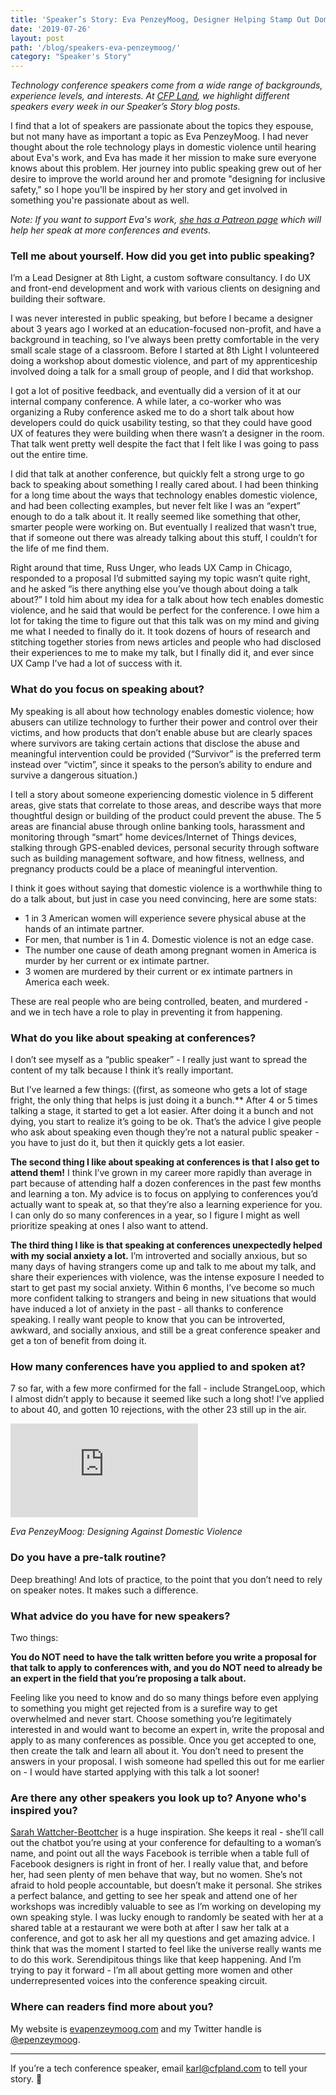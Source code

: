 ```yaml
---
title: 'Speaker’s Story: Eva PenzeyMoog, Designer Helping Stamp Out Domestic Abuse'
date: '2019-07-26'
layout: post
path: '/blog/speakers-eva-penzeymoog/'
category: "Speaker's Story"
---
```


_Technology conference speakers come from a wide range of backgrounds,
experience levels, and interests. At [CFP Land](https://www.cfpland.com/), we
highlight different speakers every week in our Speaker’s Story blog posts._

I find that a lot of speakers are passionate about the topics they espouse, but not many have as important a topic as
Eva PenzeyMoog. I had never thought about the role technology plays in domestic violence until hearing about Eva's work,
and Eva has made it her mission to make sure everyone knows about this problem. Her journey into public speaking grew out
of her desire to improve the world around her and promote "designing for inclusive safety," so I hope you'll be inspired
by her story and get involved in something you're passionate about as well.

_Note: If you want to support Eva's work, [she has a Patreon page](https://www.patreon.com/epenzeymoog) which will help her
speak at more conferences and events._

<!--more-->

### Tell me about yourself. How did you get into public speaking?

I’m a Lead Designer at 8th Light, a custom software consultancy. I do UX and front-end development and work with various clients on designing and building their software.

I was never interested in public speaking, but before I became a designer about 3 years ago I worked at an education-focused non-profit, and have a background in teaching, so I’ve always been pretty comfortable in the very small scale stage of a classroom. Before I started at 8th Light I volunteered doing a workshop about domestic violence, and part of my apprenticeship involved doing a talk for a small group of people, and I did that workshop.

I got a lot of positive feedback, and eventually did a version of it at our internal company conference. A while later, a co-worker who was organizing a Ruby conference asked me to do a short talk about how developers could do quick usability testing, so that they could have good UX of features they were building when there wasn’t a designer in the room. That talk went pretty well despite the fact that I felt like I was going to pass out the entire time.

I did that talk at another conference, but quickly felt a strong urge to go back to speaking about something I really cared about. I had been thinking for a long time about the ways that technology enables domestic violence, and had been collecting examples, but never felt like I was an “expert” enough to do a talk about it. It really seemed like something that other, smarter people were working on. But eventually I realized that wasn’t true, that if someone out there was already talking about this stuff, I couldn’t for the life of me find them.

Right around that time, Russ Unger, who leads UX Camp in Chicago, responded to a proposal I’d submitted saying my topic wasn’t quite right, and he asked “is there anything else you’ve though about doing a talk about?” I told him about my idea for a talk about how tech enables domestic violence, and he said that would be perfect for the conference. I owe him a lot for taking the time to figure out that this talk was on my mind and giving me what I needed to finally do it. It took dozens of hours of research and stitching together stories from news articles and people who had disclosed their experiences to me to make my talk, but I finally did it, and ever since UX Camp I’ve had a lot of success with it.

### What do you focus on speaking about?

My speaking is all about how technology enables domestic violence; how abusers can utilize technology to further their power and control over their victims, and how products that don’t enable abuse but are clearly spaces where survivors are taking certain actions that disclose the abuse and meaningful intervention could be provided (“Survivor” is the preferred term instead over “victim”, since it speaks to the person’s ability to endure and survive a dangerous situation.)

I tell a story about someone experiencing domestic violence in 5 different areas, give stats that correlate to those areas, and describe ways that more thoughtful design or building of the product could prevent the abuse. The 5 areas are financial abuse through online banking tools, harassment and monitoring through “smart” home devices/Internet of Things devices, stalking through GPS-enabled devices, personal security through software such as building management software, and how fitness, wellness, and pregnancy products could be a place of meaningful intervention.

I think it goes without saying that domestic violence is a worthwhile thing to do a talk about, but just in case you need convincing, here are some stats:

- 1 in 3 American women will experience severe physical abuse at the hands of an intimate partner.
- For men, that number is 1 in 4. Domestic violence is not an edge case.
- The number one cause of death among pregnant women in America is murder by her current or ex intimate partner.
- 3 women are murdered by their current or ex intimate partners in America each week.

These are real people who are being controlled, beaten, and murdered - and we in tech have a role to play in preventing it from happening.

### What do you like about speaking at conferences?

I don’t see myself as a “public speaker” - I really just want to spread the content of my talk because I think it’s really important.

But I’ve learned a few things: ((first, as someone who gets a lot of stage fright, the only thing that helps is just doing it a bunch.\*\* After 4 or 5 times talking a stage, it started to get a lot easier. After doing it a bunch and not dying, you start to realize it’s going to be ok. That’s the advice I give people who ask about speaking even though they’re not a natural public speaker - you have to just do it, but then it quickly gets a lot easier.

**The second thing I like about speaking at conferences is that I also get to attend them!** I think I’ve grown in my career more rapidly than average in part because of attending half a dozen conferences in the past few months and learning a ton. My advice is to focus on applying to conferences you’d actually want to speak at, so that they’re also a learning experience for you. I can only do so many conferences in a year, so I figure I might as well prioritize speaking at ones I also want to attend.

**The third thing I like is that speaking at conferences unexpectedly helped with my social anxiety a lot.** I’m introverted and socially anxious, but so many days of having strangers come up and talk to me about my talk, and share their experiences with violence, was the intense exposure I needed to start to get past my social anxiety. Within 6 months, I’ve become so much more confident talking to strangers and being in new situations that would have induced a lot of anxiety in the past - all thanks to conference speaking. I really want people to know that you can be introverted, awkward, and socially anxious, and still be a great conference speaker and get a ton of benefit from doing it.

### How many conferences have you applied to and spoken at?

7 so far, with a few more confirmed for the fall - include StrangeLoop, which I almost didn’t apply to because it seemed like such a long shot! I’ve applied to about 40, and gotten 10 rejections, with the other 23 still up in the air.

<div class='embed-container'><iframe src='https://www.youtube.com/embed/WhWPnKg4oK4' frameborder='0' allowfullscreen></iframe></div>

_Eva PenzeyMoog: Designing Against Domestic Violence_

### Do you have a pre-talk routine?

Deep breathing! And lots of practice, to the point that you don’t need to rely on speaker notes. It makes such a difference.

### What advice do you have for new speakers?

Two things:

**You do NOT need to have the talk written before you write a proposal for that talk to apply to conferences with, and you do NOT need to already be an expert in the field that you’re proposing a talk about.**

Feeling like you need to know and do so many things before even applying to something you might get rejected from is a surefire way to get overwhelmed and never start. Choose something you’re legitimately interested in and would want to become an expert in, write the proposal and apply to as many conferences as possible. Once you get accepted to one, then create the talk and learn all about it. You don’t need to present the answers in your proposal. I wish someone had spelled this out for me earlier on - I would have started applying with this talk a lot sooner!

### Are there any other speakers you look up to? Anyone who's inspired you?

[Sarah Wattcher-Beottcher](https://twitter.com/sara_ann_marie) is a huge inspiration. She keeps it real - she’ll call out the chatbot you’re using at your conference for defaulting to a woman’s name, and point out all the ways Facebook is terrible when a table full of Facebook designers is right in front of her. I really value that, and before her, had seen plenty of men behave that way, but no women. She’s not afraid to hold people accountable, but doesn’t make it personal. She strikes a perfect balance, and getting to see her speak and attend one of her workshops was incredibly valuable to see as I’m working on developing my own speaking style. I was lucky enough to randomly be seated with her at a shared table at a restaurant we were both at after I saw her talk at a conference, and got to ask her all my questions and get amazing advice. I think that was the moment I started to feel like the universe really wants me to do this work. Serendipitous things like that keep happening. And I’m trying to pay it forward - I’m all about getting more women and other underrepresented voices into the conference speaking circuit.

### Where can readers find more about you?

My website is [evapenzeymoog.com](https://evapenzeymoog.com/) and my Twitter handle is [@epenzeymoog](https://twitter.com/epenzeymoog).

---

If you’re a tech conference speaker, email [karl@cfpland.com](mailto:karl@cfpland.com) to tell your story. 💌
